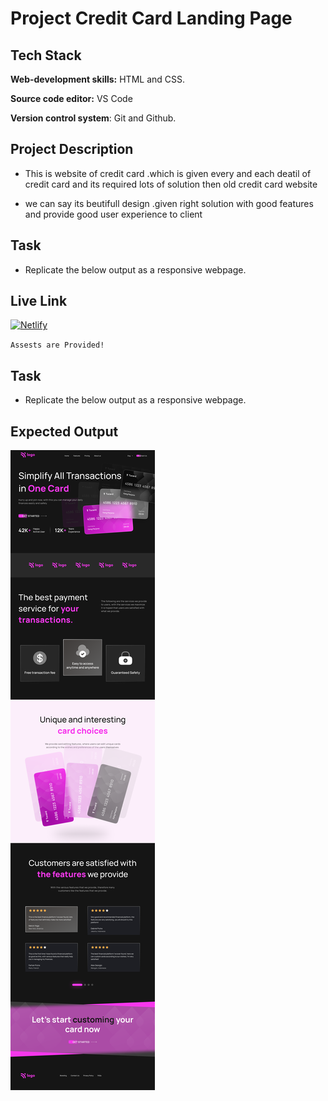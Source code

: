 # Project Credit Card Landing Page

## Tech Stack

**Web-development skills:** HTML and CSS.

**Source code editor:** VS Code

**Version control system**: Git and Github.

## Project Description

- This is website of credit card .which is given every and each deatil of credit card and its required lots of solution then old credit card website

- we can say its beutifull design .given right solution with good features and provide good user experience to client


## Task
- Replicate the below output as a responsive webpage.

## Live Link
 [![Netlify](https://img.shields.io/badge/netlify-%23000000.svg?style=for-the-badge&logo=netlify&logoColor=#00C7B7)](https://credit-card-landing-dj.netlify.app)
 
`Assests are Provided!`

## Task
- Replicate the below output as a responsive webpage.

## Expected Output

![Project 1](./Credit%20card%20landing%20page.png)
